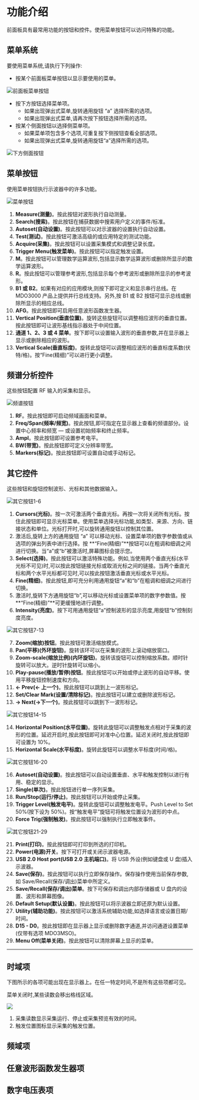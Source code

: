 <!-- Menu.md --- 
;; 
;; Description: 
;; Author: Hongyi Wu(吴鸿毅)
;; Email: wuhongyi@qq.com 
;; Created: 五 11月 23 13:41:08 2018 (+0800)
;; Last-Updated: 五 11月 23 20:50:00 2018 (+0800)
;;           By: Hongyi Wu(吴鸿毅)
;;     Update #: 3
;; URL: http://wuhongyi.cn -->

# 功能介绍

<!-- toc -->

前面板具有最常用功能的按钮和控件。使用菜单按钮可以访问特殊的功能。

## 菜单系统

要使用菜单系统,请执行下列操作:

- 按某个前面板菜单按钮以显示要使用的菜单。

![前面板菜单按钮](/img/Menu_000.png)

- 按下方按钮选择菜单项。
	- 如果出现弹出式菜单,旋转通用旋钮 “a” 选择所需的选项。
	- 如果出现弹出式菜单,请再次按下按钮选择所需的选项。
- 按某个侧面按钮以选择侧菜单项。
	- 如果菜单项包含多个选项,可重复按下侧按钮查看全部选项。
	- 如果出现弹出式菜单,旋转通用旋钮“a”选择所需的选项。

![下方侧面按钮](/img/Menu_001.png)


## 菜单按钮

使用菜单按钮执行示波器中的许多功能。

![菜单按钮](/img/Menu_002.png)

1. **Measure(测量)**。按此按钮对波形执行自动测量。
2. **Search(搜索)**。按此按钮在捕获数据中搜索用户定义的事件/标准。
3. **Autoset(自动设置)**。按此按钮可以对示波器的设置执行自动设置。
4. **Test(测试)**。按此按钮可激活高级的或应用特定的测试功能。
5. **Acquire(采集)**。按此按钮可以设置采集模式和调整记录长度。
6. **Trigger Menu(触发菜单)**。按此按钮可以指定触发设置。
7. **M**。按此按钮可以管理数学运算波形,包括显示数学运算波形或删除所显示的数学运算波形。
8. **R**。按此按钮可以管理参考波形,包括显示每个参考波形或删除所显示的参考波形。
9. **B1 或 B2**。如果有对应的应用模块,则按下即可定义和显示串行总线。在 MDO3000 产品上提供并行总线支持。另外,按 B1 或 B2 按钮可显示总线或删除所显示的相应总线。
10. **AFG**。按此按钮即可启用任意波形函数发生器。
11. **Vertical Position(垂直位置)**。旋转这些旋钮可以调整相应波形的垂直位置。按此按钮即可让波形基线指示器处于中间位置。
12. **通道 1、2、3 或 4 菜单**。按下即可以设置输入波形的垂直参数,并在显示器上显示或删除相应的波形。
13. **Vertical Scale(垂直标度)**。旋转此旋钮可以调整相应波形的垂直标度系数(伏特/格)。按“Fine(精细)”可以进行更小调整。


## 频谱分析控件

这些按钮配置 RF 输入的采集和显示。

![频谱按钮](/img/Menu_003.png)

1. **RF**。按此按钮即可启动频域画面和菜单。
2. **Freq/Span(频率/频宽)**。按此按钮,即可指定在显示器上查看的频谱部分。设置中心频率和频宽 — 或设置初始频率和终止频率。
3. **Ampl**。按此按钮即可设置参考电平。
4. **BW(带宽)**。按此按钮即可定义分辨率带宽。
5. **Markers(标记)**。按此按钮即可设置自动或手动标记。


## 其它控件

这些按钮和旋钮控制波形、光标和其他数据输入。

![其它按钮1-6](/img/Menu_004.png)

1. **Cursors(光标)**。按一次可激活两个垂直光标。再按一次将关闭所有光标。按住此按钮即可显示光标菜单。使用菜单选择光标功能,如类型、来源、方向、链接状态和单位。光标打开时,可以旋转通用旋钮以控制其位置。
2. 激活后,旋转上方的通用旋钮 “a” 可以移动光标、设置菜单项的数字参数值或从选项的弹出列表中进行选择。按 **“Fine(精细)”**按钮可以在粗调和细调之间进行切换。当“a”或“b”被激活时,屏幕图标会提示您。
3. **Select(选择)**。按此按钮可以激活特殊功能。例如,当使用两个垂直光标(水平光标不可见)时,可以按此按钮链接光标或取消光标之间的链接。当两个垂直光标和两个水平光标都可见时,可以按此按钮激活垂直光标或水平光标。
4. **Fine(精细)**。按此按钮,即可充分利用通用旋钮“a”和“b”在粗调和细调之间进行切换。
5. 激活时,旋转下方通用旋钮“b”,可以移动光标或设置菜单项的数字参数值。按**“Fine(精细)”**可更缓慢地进行调整。
6. **Intensity(亮度)**。按下可用通用旋钮“a”控制波形的显示亮度,用旋钮“b”控制刻度亮度。

![其它按钮7-13](/img/Menu_005.png)

7. **Zoom(缩放)按钮**。按此按钮可激活缩放模式。
8. **Pan(平移)(外环旋钮)**。旋转该环可以在采集的波形上滚动缩放窗口。
9. **Zoom-scale(缩放比例)(内环旋钮)**。旋转该旋钮可以控制缩放系数。顺时针旋转可以放大。逆时针旋转可以缩小。
10. **Play-pause(播放/暂停)按钮**。按此按钮可以开始或停止波形的自动平移。使用平移旋钮控制速度和方向。
11. **← Prev(← 上一个)**。按此按钮可以跳到上一波形标记。
12. **Set/Clear Mark(设置/清除标记)**。按此按钮可以建立或删除波形标记。
13. **→ Next(→下一个)**。按此按钮可以跳到下一波形标记。

![其它按钮14-15](/img/Menu_006.png)

14. **Horizontal Position(水平位置)**。旋转此旋钮可以调整触发点相对于采集的波形的位置。延迟开启时,按此按钮即可对准中心位置。延迟关闭时,按此按钮即可设置为 10%。
15. **Horizontal Scale(水平标度)**。旋转此旋钮可以调整水平标度(时间/格)。

![其它按钮16-20](/img/Menu_007.png)

16. **Autoset(自动设置)**。按此按钮可以自动设置垂直、水平和触发控制以进行有用、稳定的显示。
17. **Single(单次)**。按此按钮进行单一序列采集。
18. **Run/Stop(运行/停止)**。按此按钮可以开始或停止采集。
19. **Trigger Level(触发电平)**。旋转此旋钮可以调整触发电平。Push Level to Set 50%(按下设为 50%)。按“触发电平”旋钮可将触发位置设为波形的中点。
20. **Force Trig(强制触发)**。按此按钮可以强制执行立即触发事件。

![其它按钮21-29](/img/Menu_008.png)

21. **Print(打印)**。按此按钮即可打印到所选的打印机。
22. **Power(电源)开关**。按下可打开或关闭示波器电源。
23. **USB 2.0 Host port(USB 2.0 主机端口)**。将 USB 外设(例如键盘或 U 盘)插入示波器。
24. **Save(保存)**。按此按钮可以执行立即保存操作。保存操作使用当前保存参数,如 Save/Recall(保存/调出)菜单中所定义。
25. **Save/Recall(保存/调出)菜单**。按下可保存和调出内部存储器或 U 盘内的设置、波形和屏幕图像。
26. **Default Setup(默认设置)**。按此按钮可以将示波器立即还原为默认设置。
27. **Utility(辅助功能)**。按此按钮可以激活系统辅助功能,如选择语言或设置日期/时间。
28. **D15 - D0**。按此按钮即在显示器上显示或删除数字通道,并访问通道设置菜单(仅带有选项 MDO3MSO)。
29. **Menu Off(菜单关闭)**。按此按钮可以清除屏幕上显示的菜单。

----

## 时域项

下图所示的各项可能出现在显示器上。在任一特定时间,不是所有这些项都可见。

菜单关闭时,某些读数会移出格线区域。

![](/img/Menu_009.png)

1. 采集读数显示采集运行、停止或采集预览有效的时间。
2. 触发位置图标显示采集的触发位置。



## 频域项




## 任意波形函数发生器项



## 数字电压表项





<!-- Menu.md ends here -->
